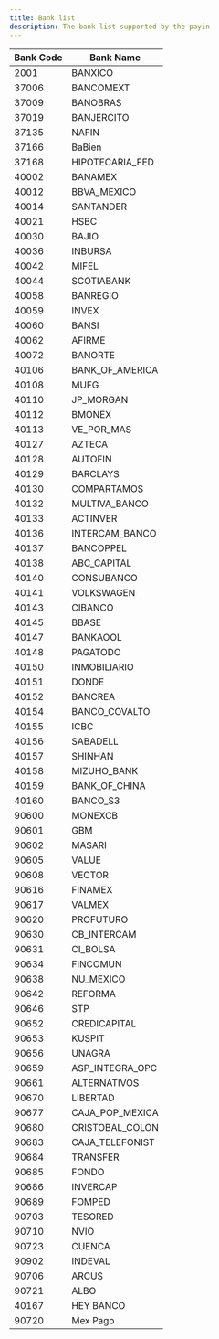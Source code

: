 ```yaml
---
title: Bank list
description: The bank list supported by the payin
---
```


| Bank Code | Bank Name       |
|-----------|-----------------|
| 2001      | BANXICO         |
| 37006     | BANCOMEXT       |
| 37009     | BANOBRAS        |
| 37019     | BANJERCITO      |
| 37135     | NAFIN           |
| 37166     | BaBien          |
| 37168     | HIPOTECARIA_FED |
| 40002     | BANAMEX         |
| 40012     | BBVA_MEXICO     |
| 40014     | SANTANDER       |
| 40021     | HSBC            |
| 40030     | BAJIO           |
| 40036     | INBURSA         |
| 40042     | MIFEL           |
| 40044     | SCOTIABANK      |
| 40058     | BANREGIO        |
| 40059     | INVEX           |
| 40060     | BANSI           |
| 40062     | AFIRME          |
| 40072     | BANORTE         |
| 40106     | BANK_OF_AMERICA |
| 40108     | MUFG            |
| 40110     | JP_MORGAN       |
| 40112     | BMONEX          |
| 40113     | VE_POR_MAS      |
| 40127     | AZTECA          |
| 40128     | AUTOFIN         |
| 40129     | BARCLAYS        |
| 40130     | COMPARTAMOS     |
| 40132     | MULTIVA_BANCO   |
| 40133     | ACTINVER        |
| 40136     | INTERCAM_BANCO  |
| 40137     | BANCOPPEL       |
| 40138     | ABC_CAPITAL     |
| 40140     | CONSUBANCO      |
| 40141     | VOLKSWAGEN      |
| 40143     | CIBANCO         |
| 40145     | BBASE           |
| 40147     | BANKAOOL        |
| 40148     | PAGATODO        |
| 40150     | INMOBILIARIO    |
| 40151     | DONDE           |
| 40152     | BANCREA         |
| 40154     | BANCO_COVALTO   |
| 40155     | ICBC            |
| 40156     | SABADELL        |
| 40157     | SHINHAN         |
| 40158     | MIZUHO_BANK     |
| 40159     | BANK_OF_CHINA   |
| 40160     | BANCO_S3        |
| 90600     | MONEXCB         |
| 90601     | GBM             |
| 90602     | MASARI          |
| 90605     | VALUE           |
| 90608     | VECTOR          |
| 90616     | FINAMEX         |
| 90617     | VALMEX          |
| 90620     | PROFUTURO       |
| 90630     | CB_INTERCAM     |
| 90631     | CI_BOLSA        |
| 90634     | FINCOMUN        |
| 90638     | NU_MEXICO       |
| 90642     | REFORMA         |
| 90646     | STP             |
| 90652     | CREDICAPITAL    |
| 90653     | KUSPIT          |
| 90656     | UNAGRA          |
| 90659     | ASP_INTEGRA_OPC |
| 90661     | ALTERNATIVOS    |
| 90670     | LIBERTAD        |
| 90677     | CAJA_POP_MEXICA |
| 90680     | CRISTOBAL_COLON |
| 90683     | CAJA_TELEFONIST |
| 90684     | TRANSFER        |
| 90685     | FONDO           |
| 90686     | INVERCAP        |
| 90689     | FOMPED          |
| 90703     | TESORED         |
| 90710     | NVIO            |
| 90723     | CUENCA          |
| 90902     | INDEVAL         |
| 90706     | ARCUS           |
| 90721     | ALBO            |
| 40167     | HEY BANCO       |
| 90720     | Mex Pago         |